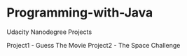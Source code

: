 # Programming-with-Java
Udacity Nanodegree Projects

Project1 - Guess The Movie
Project2 - The Space Challenge
